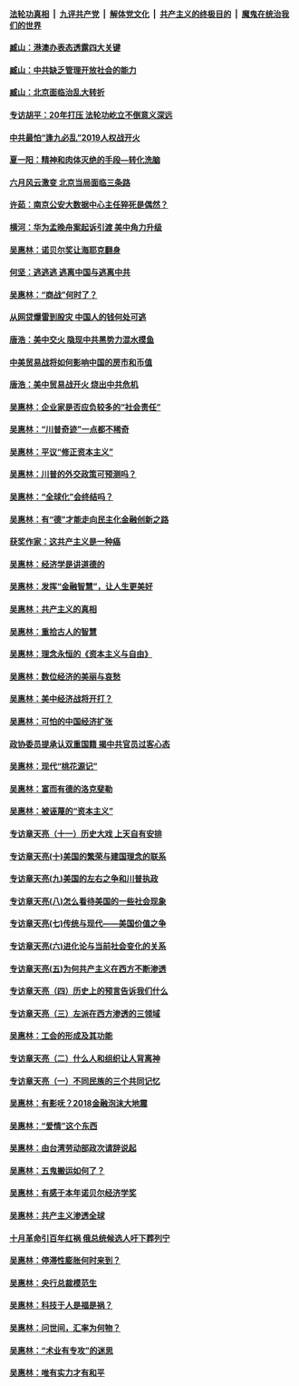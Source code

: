 ####  [法轮功真相](../../../../basic/blob/master/README.md?t=09071452) &nbsp;|&nbsp; [九评共产党](../../../../9ping.md/blob/master/README.md?t=09071452) &nbsp;|&nbsp; [解体党文化](../../../../jtdwh.md/blob/master/README.md?t=09071452)  &nbsp;|&nbsp; [共产主义的终极目的](../../../../gczydzjmd.md/blob/master/README.md?t=09071452) &nbsp;|&nbsp; [魔鬼在统治我们的世界](../../../../mgztzwmdsj.md/blob/master/README.md?t=09071452) 

#### [臧山：港澳办表态透露四大关键](../pages/nsc423/n11421628.md?t=09071452) 

#### [臧山：中共缺乏管理开放社会的能力](../pages/nsc423/n11407457.md?t=09071452) 

#### [臧山：北京面临治乱大转折](../pages/nsc423/n11406895.md?t=09071452) 

#### [专访胡平：20年打压 法轮功屹立不倒意义深远](../pages/nsc423/n11398800.md?t=09071452) 

#### [中共最怕“逢九必乱”2019人权战开火](../pages/nsc423/n11385248.md?t=09071452) 

#### [夏一阳：精神和肉体灭绝的手段—转化洗脑](../pages/nsc423/n11368250.md?t=09071452) 

#### [六月风云激变 北京当局面临三条路](../pages/nsc423/n11313668.md?t=09071452) 

#### [许茹：南京公安大数据中心主任猝死是偶然？](../pages/nsc423/n11064744.md?t=09071452) 

#### [横河：华为孟晚舟案起诉引渡 美中角力升级](../pages/nsc423/n11027230.md?t=09071452) 

#### [吴惠林：诺贝尔奖让海耶克翻身](../pages/nsc423/n10890049.md?t=09071452) 

#### [何坚：逃逃逃 逃离中国与逃离中共](../pages/nsc423/n10592891.md?t=09071452) 

#### [吴惠林：“商战”何时了？](../pages/nsc423/n10573558.md?t=09071452) 

#### [从网贷爆雷到股灾 中国人的钱何处可逃](../pages/nsc423/n10572800.md?t=09071452) 

#### [唐浩：美中交火 隐现中共黑势力混水摸鱼](../pages/nsc423/n10544040.md?t=09071452) 

#### [中美贸易战将如何影响中国的房市和币值](../pages/nsc423/n10543697.md?t=09071452) 

#### [唐浩：美中贸易战开火 烧出中共危机](../pages/nsc423/n10540126.md?t=09071452) 

#### [吴惠林：企业家是否应负较多的“社会责任”](../pages/nsc423/n10535022.md?t=09071452) 

#### [吴惠林：“川普奇迹”一点都不稀奇](../pages/nsc423/n10512808.md?t=09071452) 

#### [吴惠林：平议“修正资本主义”](../pages/nsc423/n10495724.md?t=09071452) 

#### [吴惠林：川普的外交政策可预测吗？](../pages/nsc423/n10462387.md?t=09071452) 

#### [吴惠林：“全球化”会终结吗？](../pages/nsc423/n10452838.md?t=09071452) 

#### [吴惠林：有“德”才能走向民主化金融创新之路](../pages/nsc423/n10432292.md?t=09071452) 

#### [获奖作家：这共产主义是一种癌](../pages/nsc423/n10431541.md?t=09071452) 

#### [吴惠林：经济学是讲道德的](../pages/nsc423/n10398014.md?t=09071452) 

#### [吴惠林：发挥“金融智慧”，让人生更美好](../pages/nsc423/n10375019.md?t=09071452) 

#### [吴惠林：共产主义的真相](../pages/nsc423/n10351394.md?t=09071452) 

#### [吴惠林：重拾古人的智慧](../pages/nsc423/n10337691.md?t=09071452) 

#### [吴惠林：理念永恒的《资本主义与自由》](../pages/nsc423/n10316274.md?t=09071452) 

#### [吴惠林：数位经济的美丽与哀愁](../pages/nsc423/n10292946.md?t=09071452) 

#### [吴惠林：美中经济战将开打？](../pages/nsc423/n10258825.md?t=09071452) 

#### [吴惠林：可怕的中国经济扩张](../pages/nsc423/n10219147.md?t=09071452) 

#### [政协委员提承认双重国籍 揭中共官员过客心态](../pages/nsc423/n10208809.md?t=09071452) 

#### [吴惠林：现代“桃花源记”](../pages/nsc423/n10185234.md?t=09071452) 

#### [吴惠林：富而有德的洛克斐勒](../pages/nsc423/n10142264.md?t=09071452) 

#### [吴惠林：被诬蔑的“资本主义”](../pages/nsc423/n10124816.md?t=09071452) 

#### [专访章天亮（十一）历史大戏 上天自有安排](../pages/nsc423/n10094905.md?t=09071452) 

#### [专访章天亮(十)美国的繁荣与建国理念的联系](../pages/nsc423/n10094899.md?t=09071452) 

#### [专访章天亮(九)美国的左右之争和川普执政](../pages/nsc423/n10094889.md?t=09071452) 

#### [专访章天亮(八)怎么看待美国的一些社会现象](../pages/nsc423/n10094857.md?t=09071452) 

#### [专访章天亮(七)传统与现代——美国价值之争](../pages/nsc423/n10093140.md?t=09071452) 

#### [专访章天亮(六)进化论与当前社会变化的关系](../pages/nsc423/n10092036.md?t=09071452) 

#### [专访章天亮(五)为何共产主义在西方不断渗透](../pages/nsc423/n10083620.md?t=09071452) 

#### [专访章天亮（四）历史上的预言告诉我们什么](../pages/nsc423/n10083606.md?t=09071452) 

#### [专访章天亮（三）左派在西方渗透的三领域](../pages/nsc423/n10081115.md?t=09071452) 

#### [吴惠林：工会的形成及其功能](../pages/nsc423/n10080633.md?t=09071452) 

#### [专访章天亮（二）什么人和组织让人背离神](../pages/nsc423/n10076637.md?t=09071452) 

#### [专访章天亮（一）不同民族的三个共同记忆](../pages/nsc423/n10074188.md?t=09071452) 

#### [吴惠林：有影呒？2018金融泡沫大地震](../pages/nsc423/n10040534.md?t=09071452) 

#### [吴惠林：“爱情”这个东西](../pages/nsc423/n10019423.md?t=09071452) 

#### [吴惠林：由台湾劳动部政次请辞说起](../pages/nsc423/n9979679.md?t=09071452) 

#### [吴惠林：五鬼搬运如何了？](../pages/nsc423/n9925338.md?t=09071452) 

#### [吴惠林：有感于本年诺贝尔经济学奖](../pages/nsc423/n9871883.md?t=09071452) 

#### [吴惠林：共产主义渗透全球](../pages/nsc423/n9812748.md?t=09071452) 

#### [十月革命引百年红祸 俄总统候选人吁下葬列宁](../pages/nsc423/n9810182.md?t=09071452) 

#### [吴惠林：停滞性膨胀何时来到？](../pages/nsc423/n9764136.md?t=09071452) 

#### [吴惠林：央行总裁模范生](../pages/nsc423/n9728134.md?t=09071452) 

#### [吴惠林：科技于人是福是祸？](../pages/nsc423/n9672982.md?t=09071452) 

#### [吴惠林：问世间，汇率为何物？](../pages/nsc423/n9621788.md?t=09071452) 

#### [吴惠林：“术业有专攻”的迷思](../pages/nsc423/n9580363.md?t=09071452) 

#### [吴惠林：唯有实力才有和平](../pages/nsc423/n9529599.md?t=09071452) 

